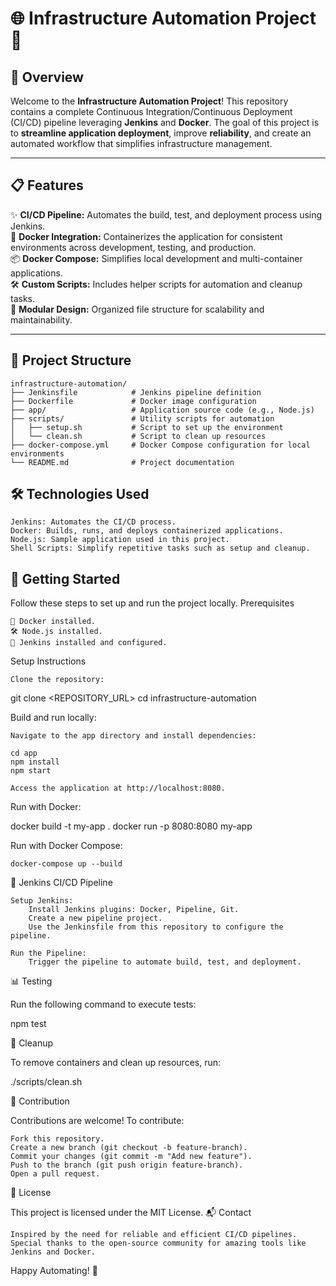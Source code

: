 # 🌐 Infrastructure Automation Project 🚀

## 📖 Overview

Welcome to the **Infrastructure Automation Project**! This repository contains a complete Continuous Integration/Continuous Deployment (CI/CD) pipeline leveraging **Jenkins** and **Docker**. The goal of this project is to **streamline application deployment**, improve **reliability**, and create an automated workflow that simplifies infrastructure management. 

---

## 📋 Features

✨ **CI/CD Pipeline:** Automates the build, test, and deployment process using Jenkins.  
🐳 **Docker Integration:** Containerizes the application for consistent environments across development, testing, and production.  
📦 **Docker Compose:** Simplifies local development and multi-container applications.  
🛠️ **Custom Scripts:** Includes helper scripts for automation and cleanup tasks.  
📂 **Modular Design:** Organized file structure for scalability and maintainability.  

---

## 📂 Project Structure

```plaintext
infrastructure-automation/
├── Jenkinsfile            # Jenkins pipeline definition
├── Dockerfile             # Docker image configuration
├── app/                   # Application source code (e.g., Node.js)
├── scripts/               # Utility scripts for automation
│   ├── setup.sh           # Script to set up the environment
│   └── clean.sh           # Script to clean up resources
├── docker-compose.yml     # Docker Compose configuration for local environments
└── README.md              # Project documentation

```

## 🛠️ Technologies Used

    Jenkins: Automates the CI/CD process.
    Docker: Builds, runs, and deploys containerized applications.
    Node.js: Sample application used in this project.
    Shell Scripts: Simplify repetitive tasks such as setup and cleanup.

## 🚀 Getting Started

Follow these steps to set up and run the project locally.
Prerequisites

    🐳 Docker installed.
    🛠️ Node.js installed.
    🌟 Jenkins installed and configured.

Setup Instructions

    Clone the repository:

git clone <REPOSITORY_URL>
cd infrastructure-automation

Build and run locally:

    Navigate to the app directory and install dependencies:

    cd app
    npm install
    npm start

    Access the application at http://localhost:8080.

Run with Docker:

docker build -t my-app .
docker run -p 8080:8080 my-app

Run with Docker Compose:

    docker-compose up --build

📜 Jenkins CI/CD Pipeline

    Setup Jenkins:
        Install Jenkins plugins: Docker, Pipeline, Git.
        Create a new pipeline project.
        Use the Jenkinsfile from this repository to configure the pipeline.

    Run the Pipeline:
        Trigger the pipeline to automate build, test, and deployment.

📊 Testing

Run the following command to execute tests:

npm test

🧹 Cleanup

To remove containers and clean up resources, run:

./scripts/clean.sh

📝 Contribution

Contributions are welcome! To contribute:

    Fork this repository.
    Create a new branch (git checkout -b feature-branch).
    Commit your changes (git commit -m "Add new feature").
    Push to the branch (git push origin feature-branch).
    Open a pull request.

📜 License

This project is licensed under the MIT License.
📬 Contact



    Inspired by the need for reliable and efficient CI/CD pipelines.
    Special thanks to the open-source community for amazing tools like Jenkins and Docker.

Happy Automating! 🚀

